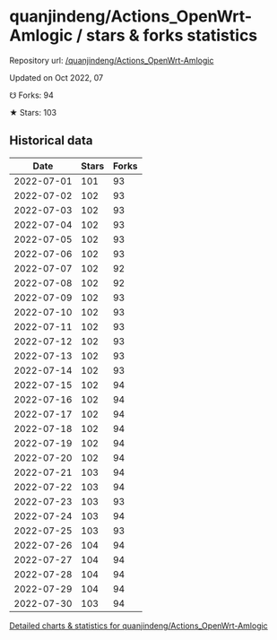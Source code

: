 # quanjindeng/Actions_OpenWrt-Amlogic / stars & forks statistics

Repository url: [/quanjindeng/Actions_OpenWrt-Amlogic](https://github.com/quanjindeng/Actions_OpenWrt-Amlogic)

Updated on Oct 2022, 07

☋ Forks: 94

★ Stars: 103

## Historical data
| Date | Stars | Forks |
|------|-------|-------|
| 2022-07-01 | 101 | 93 | 
| 2022-07-02 | 102 | 93 | 
| 2022-07-03 | 102 | 93 | 
| 2022-07-04 | 102 | 93 | 
| 2022-07-05 | 102 | 93 | 
| 2022-07-06 | 102 | 93 | 
| 2022-07-07 | 102 | 92 | 
| 2022-07-08 | 102 | 92 | 
| 2022-07-09 | 102 | 93 | 
| 2022-07-10 | 102 | 93 | 
| 2022-07-11 | 102 | 93 | 
| 2022-07-12 | 102 | 93 | 
| 2022-07-13 | 102 | 93 | 
| 2022-07-14 | 102 | 93 | 
| 2022-07-15 | 102 | 94 | 
| 2022-07-16 | 102 | 94 | 
| 2022-07-17 | 102 | 94 | 
| 2022-07-18 | 102 | 94 | 
| 2022-07-19 | 102 | 94 | 
| 2022-07-20 | 102 | 94 | 
| 2022-07-21 | 103 | 94 | 
| 2022-07-22 | 103 | 94 | 
| 2022-07-23 | 103 | 93 | 
| 2022-07-24 | 103 | 94 | 
| 2022-07-25 | 103 | 93 | 
| 2022-07-26 | 104 | 94 | 
| 2022-07-27 | 104 | 94 | 
| 2022-07-28 | 104 | 94 | 
| 2022-07-29 | 104 | 94 | 
| 2022-07-30 | 103 | 94 | 


[Detailed charts & statistics for quanjindeng/Actions_OpenWrt-Amlogic](https://reviewgithub.com/rep/quanjindeng/Actions_OpenWrt-Amlogic)
